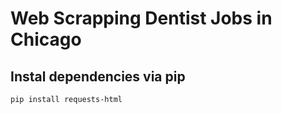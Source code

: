 # Web Scrapping Dentist Jobs in Chicago
## Instal dependencies via pip
`
pip install requests-html
`